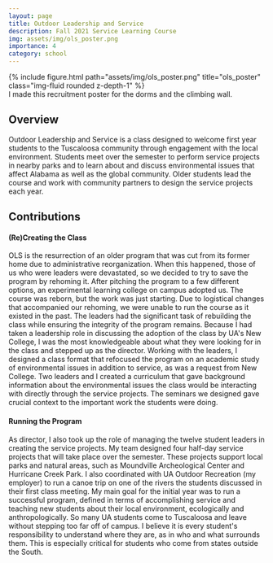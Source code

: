 ```yaml
---
layout: page
title: Outdoor Leadership and Service
description: Fall 2021 Service Learning Course
img: assets/img/ols_poster.png
importance: 4
category: school
---
```


<div class="row">
    <div class="col-sm mt-3 mt-md-0">
        {% include figure.html path="assets/img/ols_poster.png" title="ols_poster" class="img-fluid rounded z-depth-1" %}
    </div>
</div>
<div class="caption">
    I made this recruitment poster for the dorms and the climbing wall.
</div>

## Overview
Outdoor Leadership and Service is a class designed to welcome first year students to the Tuscaloosa community through engagement with the local environment. Students meet over the semester to perform service projects in nearby parks and to learn about and discuss environmental issues that affect Alabama as well as the global community. Older students lead the course and work with community partners to design the service projects each year.

## Contributions

#### (Re)Creating the Class
OLS is the resurrection of an older program that was cut from its former home due to administrative reorganization. When this happened, those of us who were leaders were devastated, so we decided to try to save the program by rehoming it. After pitching the program to a few different options, an experimental learning college on campus adopted us. The course was reborn, but the work was just starting. 
Due to logistical changes that accompanied our rehoming, we were unable to run the course as it existed in the past. The leaders had the significant task of rebuilding the class while ensuring the integrity of the program remains.
Because I had taken a leadership role in discussing the adoption of the class by UA's New College, I was the most knowledgeable about what they were looking for in the class and stepped up as the director. Working with the leaders, I designed a class format that refocused the program on an academic study of environmental issues in addition to service, as was a request from New College. Two leaders and I created a curriculum that gave background information about the environmental issues the class would be interacting with directly through the service projects. The seminars we designed gave crucial context to the important work the students were doing. 

#### Running the Program
As director, I also took up the role of managing the twelve student leaders in creating the service projects. My team designed four half-day service projects that will take place over the semester. These projects support local parks and natural areas, such as Moundville Archeological Center and Hurricane Creek Park. I also coordinated with UA Outdoor Recreation (my employer) to run a canoe trip on one of the rivers the students discussed in their first class meeting.
My main goal for the initial year was to run a successful program, defined in terms of accomplishing service and teaching new students about their local environment, ecologically and anthropologically. So many UA students come to Tuscaloosa and leave without stepping too far off of campus. I believe it is every student's responsibility to understand where they are, as in who and what surrounds them. This is especially critical for students who come from states outside the South. 


<!---todo: edit--->
